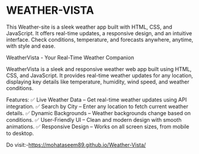 # WEATHER-VISTA
This Weather-site is a sleek weather app built with HTML, CSS, and JavaScript. It offers real-time updates, a responsive design, and an intuitive interface. Check conditions, temperature, and forecasts anywhere, anytime, with style and ease.



WeatherVista - Your Real-Time Weather Companion

WeatherVista is a sleek and responsive weather web app built using HTML, CSS, and JavaScript. It provides real-time weather updates for any location, displaying key details like temperature, humidity, wind speed, and weather conditions.

Features:
✅ Live Weather Data – Get real-time weather updates using API integration.
✅ Search by City – Enter any location to fetch current weather details.
✅ Dynamic Backgrounds – Weather backgrounds change based on conditions.
✅ User-Friendly UI – Clean and modern design with smooth animations.
✅ Responsive Design – Works on all screen sizes, from mobile to desktop.

Do visit:-https://mohataseem89.github.io/Weather-Vista/
